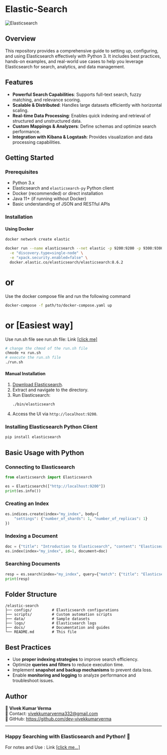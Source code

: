 # Elastic-Search


![Elasticsearch](https://upload.wikimedia.org/wikipedia/commons/thumb/f/f4/Elasticsearch_logo.svg/512px-Elasticsearch_logo.svg.png)

## Overview
This repository provides a comprehensive guide to setting up, configuring, and using Elasticsearch effectively with Python 3. It includes best practices, hands-on examples, and real-world use cases to help you leverage Elasticsearch for search, analytics, and data management.

## Features
- **Powerful Search Capabilities**: Supports full-text search, fuzzy matching, and relevance scoring.
- **Scalable & Distributed**: Handles large datasets efficiently with horizontal scaling.
- **Real-time Data Processing**: Enables quick indexing and retrieval of structured and unstructured data.
- **Custom Mappings & Analyzers**: Define schemas and optimize search performance.
- **Integration with Kibana & Logstash**: Provides visualization and data processing capabilities.

## Getting Started
### Prerequisites
- Python 3.x
- Elasticsearch and `elasticsearch-py` Python client
- Docker (recommended) or direct installation
- Java 11+ (if running without Docker)
- Basic understanding of JSON and RESTful APIs

### Installation
#### Using Docker
```bash
docker network create elastic

docker run --name elasticsearch --net elastic -p 9200:9200 -p 9300:9300 \
  -e "discovery.type=single-node" \
  -e "xpack.security.enabled=false" \
  docker.elastic.co/elasticsearch/elasticsearch:8.6.2
```
# or
Use the docker compose file and run the following command
```sh
docker-compose -f path/to/docker-compose.yaml up
```
# or [Easiest way]
Use run.sh file
see run.sh file: Link <a href="./run.sh">[click me]</a>
```sh
# change the chmod of the run.sh file
chmode +x run.sh
# execute the run.sh file
./run.sh
```
#### Manual Installation
1. [Download Elasticsearch](https://www.elastic.co/downloads/elasticsearch).
2. Extract and navigate to the directory.
3. Run Elasticsearch:
   ```sh
   ./bin/elasticsearch
   ```
4. Access the UI via `http://localhost:9200`.

### Installing Elasticsearch Python Client
```bash
pip install elasticsearch
```

## Basic Usage with Python
### Connecting to Elasticsearch
```python
from elasticsearch import Elasticsearch

es = Elasticsearch(["http://localhost:9200"])
print(es.info())
```

### Creating an Index
```python
es.indices.create(index="my_index", body={
    "settings": {"number_of_shards": 1, "number_of_replicas": 1}
})
```

### Indexing a Document
```python
doc = {"title": "Introduction to Elasticsearch", "content": "Elasticsearch is a powerful search and analytics engine."}
es.index(index="my_index", id=1, document=doc)
```

### Searching Documents
```python
resp = es.search(index="my_index", query={"match": {"title": "Elasticsearch"}})
print(resp)
```

## Folder Structure
```
/elastic-search
├── configs/         # Elasticsearch configurations
├── scripts/         # Custom automation scripts
├── data/            # Sample datasets
├── logs/            # Elasticsearch logs
├── docs/            # Documentation and guides
└── README.md        # This file
```

## Best Practices
- Use **proper indexing strategies** to improve search efficiency.
- Optimize **queries and filters** to reduce execution time.
- Implement **snapshot and backup mechanisms** to prevent data loss.
- Enable **monitoring and logging** to analyze performance and troubleshoot issues.


## Author
👤 **Vivek Kumar Verma**  
📧 Contact: vivekkumarverma332@gmail.com  
🔗 GitHub: https://github.com/dev-vivekkumarverma 

---
### Happy Searching with Elasticsearch and Python! 🚀

For notes and Use : Link <a href="notes.md">[click me...]</a>